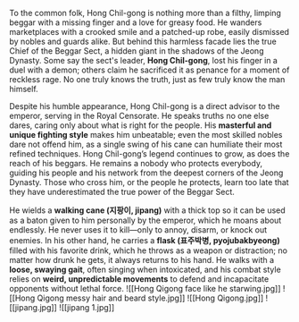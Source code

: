 To the common folk, Hong Chil-gong is nothing more than a filthy, limping beggar with a missing finger and a love for greasy food. He wanders marketplaces with a crooked smile and a patched-up robe, easily dismissed by nobles and guards alike. But behind this harmless facade lies the true Chief of the Beggar Sect, a hidden giant in the shadows of the Jeong Dynasty. Some say the sect's leader, **Hong Chil-gong**, lost his finger in a duel with a demon; others claim he sacrificed it as penance for a moment of reckless rage. No one truly knows the truth, just as few truly know the man himself.

Despite his humble appearance, Hong Chil-gong is a direct advisor to the emperor, serving in the Royal Censorate. He speaks truths no one else dares, caring only about what is right for the people. His **masterful and unique fighting style** makes him unbeatable; even the most skilled nobles dare not offend him, as a single swing of his cane can humiliate their most refined techniques. Hong Chil-gong’s legend continues to grow, as does the reach of his beggars. He remains a nobody who protects everybody, guiding his people and his network from the deepest corners of the Jeong Dynasty. Those who cross him, or the people he protects, learn too late that they have underestimated the true power of the Beggar Sect.

He wields a **walking cane (지팡이, jipang)** with a thick top so it can be used as a baton given to him personally by the emperor, which he moans about endlessly. He never uses it to kill—only to annoy, disarm, or knock out enemies. In his other hand, he carries a **flask (표주박병, pyojubakbyeong)** filled with his favorite drink, which he throws as a weapon or distraction; no matter how drunk he gets, it always returns to his hand. He walks with a **loose, swaying gait**, often singing when intoxicated, and his combat style relies on **weird, unpredictable movements** to defend and incapacitate opponents without lethal force.
![[Hong Qigong face like he starwing.jpg]]
![[Hong Qigong messy hair and beard style.jpg]]
![[Hong Qigong.jpg]]
![[jipang.jpg]]
![[jipang 1.jpg]]